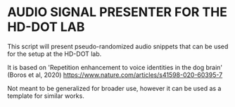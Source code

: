 # AUDIO SIGNAL PRESENTER FOR THE HD-DOT LAB

This script will present pseudo-randomized audio snippets that can be used
for the setup at the HD-DOT lab.

It is based on 'Repetition enhancement to voice identities in the dog brain' (Boros et al, 2020) https://www.nature.com/articles/s41598-020-60395-7

Not meant to be generalized for broader use, however it can be used as a template for similar works.

